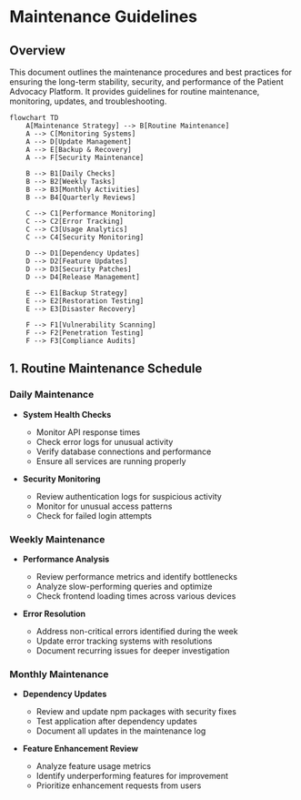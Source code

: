 # Maintenance Guidelines

## Overview

This document outlines the maintenance procedures and best practices for ensuring the long-term stability, security, and performance of the Patient Advocacy Platform. It provides guidelines for routine maintenance, monitoring, updates, and troubleshooting.

```mermaid
flowchart TD
    A[Maintenance Strategy] --> B[Routine Maintenance]
    A --> C[Monitoring Systems]
    A --> D[Update Management]
    A --> E[Backup & Recovery]
    A --> F[Security Maintenance]
    
    B --> B1[Daily Checks]
    B --> B2[Weekly Tasks]
    B --> B3[Monthly Activities]
    B --> B4[Quarterly Reviews]
    
    C --> C1[Performance Monitoring]
    C --> C2[Error Tracking]
    C --> C3[Usage Analytics]
    C --> C4[Security Monitoring]
    
    D --> D1[Dependency Updates]
    D --> D2[Feature Updates]
    D --> D3[Security Patches]
    D --> D4[Release Management]
    
    E --> E1[Backup Strategy]
    E --> E2[Restoration Testing]
    E --> E3[Disaster Recovery]
    
    F --> F1[Vulnerability Scanning]
    F --> F2[Penetration Testing]
    F --> F3[Compliance Audits]
```

## 1. Routine Maintenance Schedule

### Daily Maintenance
- **System Health Checks**
  - Monitor API response times
  - Check error logs for unusual activity
  - Verify database connections and performance
  - Ensure all services are running properly

- **Security Monitoring**
  - Review authentication logs for suspicious activity
  - Monitor for unusual access patterns
  - Check for failed login attempts

### Weekly Maintenance
- **Performance Analysis**
  - Review performance metrics and identify bottlenecks
  - Analyze slow-performing queries and optimize
  - Check frontend loading times across various devices

- **Error Resolution**
  - Address non-critical errors identified during the week
  - Update error tracking systems with resolutions
  - Document recurring issues for deeper investigation

### Monthly Maintenance
- **Dependency Updates**
  - Review and update npm packages with security fixes
  - Test application after dependency updates
  - Document all updates in the maintenance log

- **Feature Enhancement Review**
  - Analyze feature usage metrics
  - Identify underperforming features for improvement
  - Prioritize enhancement requests from users
